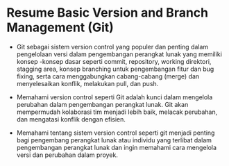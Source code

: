 <h1>Resume Basic Version and Branch Management (Git)</h1>

- Git sebagai sistem version control yang populer dan penting dalam pengelolaan versi dalam pengembangan perangkat lunak yang memiliki konsep -konsep dasar seperti commit, repository, working direktori, stagging area, konsep branching untuk pengembangan fitur dan bug fixing, serta cara menggabungkan cabang-cabang (merge) dan menyelesaikan konflik, melakukan pull, dan push.

- Memahami version control seperti Git adalah kunci dalam mengelola perubahan dalam pengembangan perangkat lunak. Git akan mempermudah kolaborasi tim menjadi lebih baik, melacak perubahan, dan mengatasi konflik dengan efisien.

- Memahami tentang sistem version control seperti git menjadi penting bagi pengembang perangkat lunak atau individu yang terlibat dalam pengembangan perangkat lunak dan ingin memahami cara mengelola versi dan perubahan dalam proyek. 

